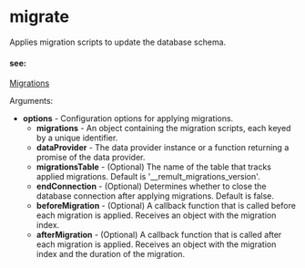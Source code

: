 # migrate
Applies migration scripts to update the database schema.


#### see:
[Migrations](https://remult.dev/docs/migrations.html)

Arguments:
* **options** - Configuration options for applying migrations.
   * **migrations** - An object containing the migration scripts, each keyed by a unique identifier.
   * **dataProvider** - The data provider instance or a function returning a promise of the data provider.
   * **migrationsTable** - (Optional) The name of the table that tracks applied migrations. Default is '__remult_migrations_version'.
   * **endConnection** - (Optional) Determines whether to close the database connection after applying migrations. Default is false.
   * **beforeMigration** - (Optional) A callback function that is called before each migration is applied. Receives an object with the migration index.
   * **afterMigration** - (Optional) A callback function that is called after each migration is applied. Receives an object with the migration index and the duration of the migration.

